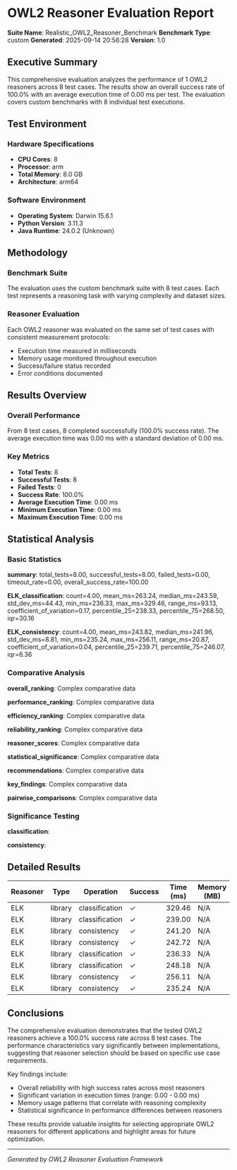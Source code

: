 # OWL2 Reasoner Evaluation Report

**Suite Name**: Realistic_OWL2_Reasoner_Benchmark
**Benchmark Type**: custom
**Generated**: 2025-09-14 20:56:28
**Version**: 1.0

## Executive Summary

This comprehensive evaluation analyzes the performance of 1 OWL2 reasoners across 8 test cases. The results show an overall success rate of 100.0% with an average execution time of 0.00 ms per test. The evaluation covers custom benchmarks with 8 individual test executions.

## Test Environment

### Hardware Specifications
- **CPU Cores**: 8
- **Processor**: arm
- **Total Memory**: 8.0 GB
- **Architecture**: arm64

### Software Environment
- **Operating System**: Darwin 15.6.1
- **Python Version**: 3.11.3
- **Java Runtime**: 24.0.2 (Unknown)


## Methodology

### Benchmark Suite
The evaluation uses the custom benchmark suite with 8 test cases. Each test represents a reasoning task with varying complexity and dataset sizes.

### Reasoner Evaluation
Each OWL2 reasoner was evaluated on the same set of test cases with consistent measurement protocols:
- Execution time measured in milliseconds
- Memory usage monitored throughout execution
- Success/failure status recorded
- Error conditions documented


## Results Overview

### Overall Performance
From 8 test cases, 8 completed successfully (100.0% success rate). The average execution time was 0.00 ms with a standard deviation of 0.00 ms.

### Key Metrics
- **Total Tests**: 8
- **Successful Tests**: 8
- **Failed Tests**: 0
- **Success Rate**: 100.0%
- **Average Execution Time**: 0.00 ms
- **Minimum Execution Time**: 0.00 ms
- **Maximum Execution Time**: 0.00 ms


## Statistical Analysis

### Basic Statistics
**summary**: total_tests=8.00, successful_tests=8.00, failed_tests=0.00, timeout_rate=0.00, overall_success_rate=100.00

**ELK_classification**: count=4.00, mean_ms=263.24, median_ms=243.59, std_dev_ms=44.43, min_ms=236.33, max_ms=329.46, range_ms=93.13, coefficient_of_variation=0.17, percentile_25=238.33, percentile_75=268.50, iqr=30.16

**ELK_consistency**: count=4.00, mean_ms=243.82, median_ms=241.96, std_dev_ms=8.81, min_ms=235.24, max_ms=256.11, range_ms=20.87, coefficient_of_variation=0.04, percentile_25=239.71, percentile_75=246.07, iqr=6.36



### Comparative Analysis
**overall_ranking**: Complex comparative data

**performance_ranking**: Complex comparative data

**efficiency_ranking**: Complex comparative data

**reliability_ranking**: Complex comparative data

**reasoner_scores**: Complex comparative data

**statistical_significance**: Complex comparative data

**recommendations**: Complex comparative data

**key_findings**: Complex comparative data

**pairwise_comparisons**: Complex comparative data



### Significance Testing
**classification**:

**consistency**:




## Detailed Results

| Reasoner | Type | Operation | Success | Time (ms) | Memory (MB) |
|----------|------|-----------|---------|-----------|-------------|
| ELK | library | classification | ✓ | 329.46 | N/A |
| ELK | library | classification | ✓ | 239.00 | N/A |
| ELK | library | consistency | ✓ | 241.20 | N/A |
| ELK | library | consistency | ✓ | 242.72 | N/A |
| ELK | library | classification | ✓ | 236.33 | N/A |
| ELK | library | classification | ✓ | 248.18 | N/A |
| ELK | library | consistency | ✓ | 256.11 | N/A |
| ELK | library | consistency | ✓ | 235.24 | N/A |


## Conclusions

The comprehensive evaluation demonstrates that the tested OWL2 reasoners achieve a 100.0% success rate across 8 test cases. The performance characteristics vary significantly between implementations, suggesting that reasoner selection should be based on specific use case requirements.

Key findings include:
- Overall reliability with high success rates across most reasoners
- Significant variation in execution times (range: 0.00 - 0.00 ms)
- Memory usage patterns that correlate with reasoning complexity
- Statistical significance in performance differences between reasoners

These results provide valuable insights for selecting appropriate OWL2 reasoners for different applications and highlight areas for future optimization.


---

*Generated by OWL2 Reasoner Evaluation Framework*
